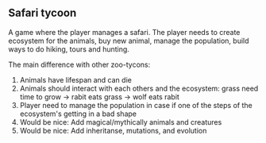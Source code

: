 ## Safari tycoon

A game where the player manages a safari. The player needs to create ecosystem for the animals, buy new animal, manage the population, build ways to do hiking, tours and hunting.

The main difference with other zoo-tycons:

1. Animals have lifespan and can die
1. Animals should interact with each others and the ecosystem: grass need time to grow -> rabit eats grass -> wolf eats rabit
1. Player need to manage the population in case if one of the steps of the ecosystem's getting in a bad shape
1. Would be nice: Add magical/mythically animals and creatures
1. Would be nice: Add inheritanse, mutations, and evolution
